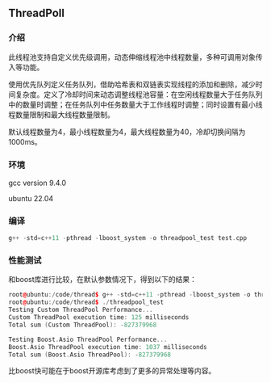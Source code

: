 ## ThreadPoll

### 介绍

此线程池支持自定义优先级调用，动态伸缩线程池中线程数量，多种可调用对象传入等功能。

使用优先队列定义任务队列，借助哈希表和双链表实现线程的添加和删除，减少时间复杂度。定义了冷却时间来动态调整线程池容量：在空闲线程数量大于任务队列中的数量时调整；在任务队列中任务数量大于工作线程时调整；同时设置有最小线程数量限制和最大线程数量限制。

默认线程数量为4，最小线程数量为4，最大线程数量为40，冷却切换间隔为1000ms。

### 环境

gcc version 9.4.0

ubuntu 22.04

### 编译

```cpp
g++ -std=c++11 -pthread -lboost_system -o threadpool_test test.cpp
```

### 性能测试

和boost库进行比较，在默认参数情况下，得到以下的结果：

```cpp
root@ubuntu:/code/thread$ g++ -std=c++11 -pthread -lboost_system -o threadpool_test main.cpp
root@ubuntu:/code/thread$ ./threadpool_test
Testing Custom ThreadPool Performance...
Custom ThreadPool execution time: 125 milliseconds
Total sum (Custom ThreadPool): -827379968

Testing Boost.Asio ThreadPool Performance...
Boost.Asio ThreadPool execution time: 1037 milliseconds
Total sum (Boost.Asio ThreadPool): -827379968
```

比boost快可能在于boost开源库考虑到了更多的异常处理等内容。
